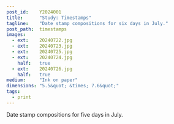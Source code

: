 ```yaml
---
post_id:    Y2024001
title:      "Study: Timestamps"
tagline:    "Date stamp compositions for six days in July."
post_path:  timestamps
images:
  - ext:    20240722.jpg
  - ext:    20240723.jpg
  - ext:    20240725.jpg
  - ext:    20240724.jpg
    half:   true
  - ext:    20240726.jpg
    half:   true
medium:     "Ink on paper"
dimensions: "5.5&quot; &times; 7.6&quot;" 
tags:
  - print
---
```

Date stamp compositions for five days in July.

